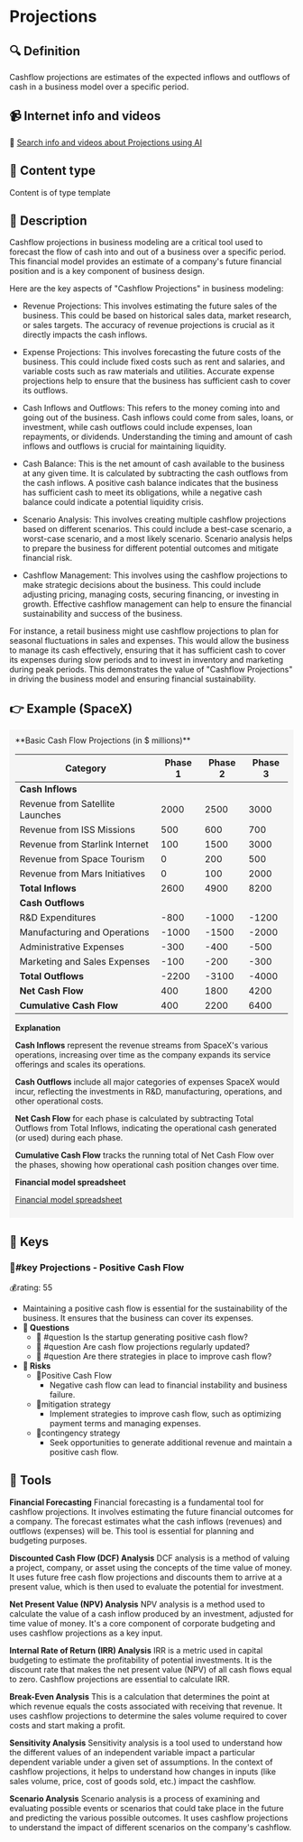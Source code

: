 
# Projections


## 🔍 Definition
Cashflow projections are estimates of the expected inflows and outflows of cash in a business model over a specific period.


## 📹 Internet info and videos
🤖 [Search info and videos about Projections using AI](https://www.perplexity.ai/search?q=videos+about+Projections:+Cashflow+projections+are+estimates+of+the+expected+inflows+and+outflows+of+cash+in+a+business+model+over+a+specific+period.
)

## 📰 Content type 
Content is of type template

## 📖 Description
Cashflow projections in business modeling are a critical tool used to forecast the flow of cash into and out of a business over a specific period. This financial model provides an estimate of a company's future financial position and is a key component of business design. 

Here are the key aspects of "Cashflow Projections" in business modeling:

- Revenue Projections: This involves estimating the future sales of the business. This could be based on historical sales data, market research, or sales targets. The accuracy of revenue projections is crucial as it directly impacts the cash inflows.

- Expense Projections: This involves forecasting the future costs of the business. This could include fixed costs such as rent and salaries, and variable costs such as raw materials and utilities. Accurate expense projections help to ensure that the business has sufficient cash to cover its outflows.

- Cash Inflows and Outflows: This refers to the money coming into and going out of the business. Cash inflows could come from sales, loans, or investment, while cash outflows could include expenses, loan repayments, or dividends. Understanding the timing and amount of cash inflows and outflows is crucial for maintaining liquidity.

- Cash Balance: This is the net amount of cash available to the business at any given time. It is calculated by subtracting the cash outflows from the cash inflows. A positive cash balance indicates that the business has sufficient cash to meet its obligations, while a negative cash balance could indicate a potential liquidity crisis.

- Scenario Analysis: This involves creating multiple cashflow projections based on different scenarios. This could include a best-case scenario, a worst-case scenario, and a most likely scenario. Scenario analysis helps to prepare the business for different potential outcomes and mitigate financial risk.

- Cashflow Management: This involves using the cashflow projections to make strategic decisions about the business. This could include adjusting pricing, managing costs, securing financing, or investing in growth. Effective cashflow management can help to ensure the financial sustainability and success of the business.

For instance, a retail business might use cashflow projections to plan for seasonal fluctuations in sales and expenses. This would allow the business to manage its cash effectively, ensuring that it has sufficient cash to cover its expenses during slow periods and to invest in inventory and marketing during peak periods. This demonstrates the value of "Cashflow Projections" in driving the business model and ensuring financial sustainability.

## 👉 Example (SpaceX)

<div style="background-color: #f5f5f5; padding: 10px;">**Basic Cash Flow Projections (in $ millions)**

| Category                          | Phase 1 | Phase 2 | Phase 3 |
|-----------------------------------|---------|---------|---------|
| **Cash Inflows**                  |         |         |         |
| Revenue from Satellite Launches   | 2000    | 2500    | 3000    |
| Revenue from ISS Missions         | 500     | 600     | 700     |
| Revenue from Starlink Internet    | 100     | 1500    | 3000    |
| Revenue from Space Tourism        | 0       | 200     | 500     |
| Revenue from Mars Initiatives     | 0       | 100     | 2000    |
| **Total Inflows**                 | 2600    | 4900    | 8200    |
| **Cash Outflows**                 |         |         |         |
| R&D Expenditures                  | -800    | -1000   | -1200   |
| Manufacturing and Operations      | -1000   | -1500   | -2000   |
| Administrative Expenses           | -300    | -400    | -500    |
| Marketing and Sales Expenses      | -100    | -200    | -300    |
| **Total Outflows**                | -2200   | -3100   | -4000   |
| **Net Cash Flow**                 | 400     | 1800    | 4200    |
| **Cumulative Cash Flow**          | 400     | 2200    | 6400    |

**Explanation**

**Cash Inflows** represent the revenue streams from SpaceX's various operations, increasing over time as the company expands its service offerings and scales its operations.

**Cash Outflows** include all major categories of expenses SpaceX would incur, reflecting the investments in R&D, manufacturing, operations, and other operational costs.

**Net Cash Flow** for each phase is calculated by subtracting Total Outflows from Total Inflows, indicating the operational cash generated (or used) during each phase.

**Cumulative Cash Flow** tracks the running total of Net Cash Flow over the phases, showing how operational cash position changes over time.

**Financial model spreadsheet**

[Financial model spreadsheet](https://slidebean.com/free-startup-financial-model-template)




</div>

## 🔑 Keys

### 🔑#key Projections - Positive Cash Flow

💰rating: 55
- Maintaining a positive cash flow is essential for the sustainability of the business. It ensures that the business can cover its expenses.
- **💭 Questions**
  - 💭 #question Is the startup generating positive cash flow?
  - 💭 #question Are cash flow projections regularly updated?
  - 💭 #question Are there strategies in place to improve cash flow?
- **🚨 Risks**
  - 🚨Positive Cash Flow
    - Negative cash flow can lead to financial instability and business failure.
  - 🚨mitigation strategy
    - Implement strategies to improve cash flow, such as optimizing payment terms and managing expenses.
  - 🚨contingency strategy
    - Seek opportunities to generate additional revenue and maintain a positive cash flow.



## 🧰 Tools
**Financial Forecasting**
Financial forecasting is a fundamental tool for cashflow projections. It involves estimating the future financial outcomes for a company. The forecast estimates what the cash inflows (revenues) and outflows (expenses) will be. This tool is essential for planning and budgeting purposes.

**Discounted Cash Flow (DCF) Analysis**
DCF analysis is a method of valuing a project, company, or asset using the concepts of the time value of money. It uses future free cash flow projections and discounts them to arrive at a present value, which is then used to evaluate the potential for investment.

**Net Present Value (NPV) Analysis**
NPV analysis is a method used to calculate the value of a cash inflow produced by an investment, adjusted for time value of money. It's a core component of corporate budgeting and uses cashflow projections as a key input.

**Internal Rate of Return (IRR) Analysis**
IRR is a metric used in capital budgeting to estimate the profitability of potential investments. It is the discount rate that makes the net present value (NPV) of all cash flows equal to zero. Cashflow projections are essential to calculate IRR.

**Break-Even Analysis**
This is a calculation that determines the point at which revenue equals the costs associated with receiving that revenue. It uses cashflow projections to determine the sales volume required to cover costs and start making a profit.

**Sensitivity Analysis**
Sensitivity analysis is a tool used to understand how the different values of an independent variable impact a particular dependent variable under a given set of assumptions. In the context of cashflow projections, it helps to understand how changes in inputs (like sales volume, price, cost of goods sold, etc.) impact the cashflow.

**Scenario Analysis**
Scenario analysis is a process of examining and evaluating possible events or scenarios that could take place in the future and predicting the various possible outcomes. It uses cashflow projections to understand the impact of different scenarios on the company's cashflow.
